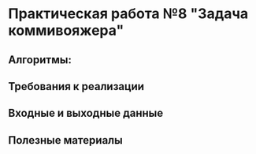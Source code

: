 # Практическая работа №8 "Задача коммивояжера"

## Алгоритмы:


##  Требования к реализации

## Входные и выходные данные

## Полезные материалы
